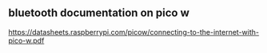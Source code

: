 ## bluetooth documentation on pico w
https://datasheets.raspberrypi.com/picow/connecting-to-the-internet-with-pico-w.pdf
